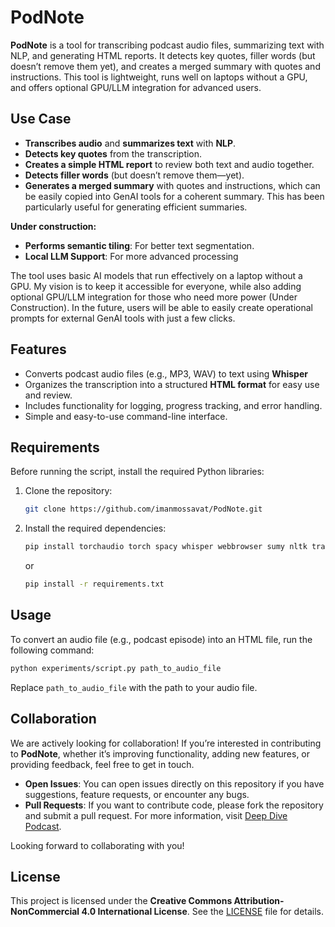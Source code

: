 # PodNote

**PodNote** is a tool for transcribing podcast audio files, summarizing text with NLP, and generating HTML reports. It detects key quotes, filler words (but doesn’t remove them yet), and creates a merged summary with quotes and instructions. This tool is lightweight, runs well on laptops without a GPU, and offers optional GPU/LLM integration for advanced users.

## Use Case

- **Transcribes audio** and **summarizes text** with **NLP**.
- **Detects key quotes** from the transcription.
- **Creates a simple HTML report** to review both text and audio together.
- **Detects filler words** (but doesn’t remove them—yet).
- **Generates a merged summary** with quotes and instructions, which can be easily copied into GenAI tools for a coherent summary. This has been particularly useful for generating efficient summaries.
  
**Under construction:**
- **Performs semantic tiling**: For better text segmentation.
- **Local LLM Support**: For more advanced processing

The tool uses basic AI models that run effectively on a laptop without a GPU. My vision is to keep it accessible for everyone, while also adding optional GPU/LLM integration for those who need more power (Under Construction). In the future, users will be able to easily create operational prompts for external GenAI tools with just a few clicks.

## Features

- Converts podcast audio files (e.g., MP3, WAV) to text using **Whisper** 
- Organizes the transcription into a structured **HTML format** for easy use and review.
- Includes functionality for logging, progress tracking, and error handling.
- Simple and easy-to-use command-line interface.

## Requirements

Before running the script, install the required Python libraries:

1. Clone the repository:
   ```bash
   git clone https://github.com/imanmossavat/PodNote.git
   ```

2. Install the required dependencies:
   ```bash
   pip install torchaudio torch spacy whisper webbrowser sumy nltk transformers
   ```
   or 
   ```bash
   pip install -r requirements.txt
   ```

## Usage

To convert an audio file (e.g., podcast episode) into an HTML file, run the following command:

```bash
python experiments/script.py path_to_audio_file
```

Replace `path_to_audio_file` with the path to your audio file.

## Collaboration

We are actively looking for collaboration! If you’re interested in contributing to **PodNote**, whether it’s improving functionality, adding new features, or providing feedback, feel free to get in touch.

- **Open Issues**: You can open issues directly on this repository if you have suggestions, feature requests, or encounter any bugs.
- **Pull Requests**: If you want to contribute code, please fork the repository and submit a pull request.
For more information, visit [Deep Dive Podcast](https://deepdivepod.eu).

Looking forward to collaborating with you!

## License

This project is licensed under the **Creative Commons Attribution-NonCommercial 4.0 International License**. See the [LICENSE](LICENSE) file for details.
